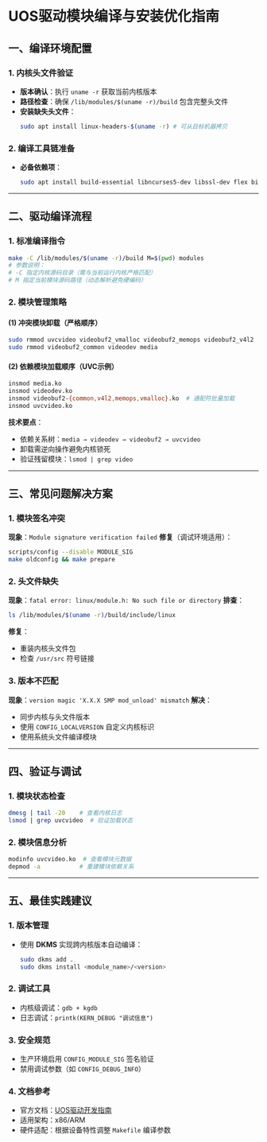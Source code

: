 
# UOS驱动模块编译与安装优化指南

## 一、编译环境配置

### 1. 内核头文件验证
- **版本确认**：执行 `uname -r` 获取当前内核版本
- **路径检查**：确保 `/lib/modules/$(uname -r)/build` 包含完整头文件
- **安装缺失头文件**：
  ```bash
  sudo apt install linux-headers-$(uname -r) # 可从目标机器拷贝
  ```

### 2. 编译工具链准备
- **必备依赖项**：
  ```bash
  sudo apt install build-essential libncurses5-dev libssl-dev flex bison
  ```

---

## 二、驱动编译流程

### 1. 标准编译指令
```bash
make -C /lib/modules/$(uname -r)/build M=$(pwd) modules
# 参数说明：
# -C 指定内核源码目录（需与当前运行内核严格匹配）
# M 指定当前模块源码路径（动态解析避免硬编码）
```

### 2. 模块管理策略

#### (1) 冲突模块卸载（严格顺序）
```bash
sudo rmmod uvcvideo videobuf2_vmalloc videobuf2_memops videobuf2_v4l2
sudo rmmod videobuf2_common videodev media
```

#### (2) 依赖模块加载顺序（UVC示例）
```bash
insmod media.ko
insmod videodev.ko
insmod videobuf2-{common,v4l2,memops,vmalloc}.ko  # 通配符批量加载
insmod uvcvideo.ko
```

**技术要点**：
- 依赖关系树：`media → videodev → videobuf2 → uvcvideo`
- 卸载需逆向操作避免内核锁死
- 验证残留模块：`lsmod | grep video`

---

## 三、常见问题解决方案

### 1. 模块签名冲突
**现象**：`Module signature verification failed`
**修复**（调试环境适用）：
```bash
scripts/config --disable MODULE_SIG
make oldconfig && make prepare
```

### 2. 头文件缺失
**现象**：`fatal error: linux/module.h: No such file or directory`
**排查**：
```bash
ls /lib/modules/$(uname -r)/build/include/linux
```
**修复**：
- 重装内核头文件包
- 检查 `/usr/src` 符号链接

### 3. 版本不匹配
**现象**：`version magic 'X.X.X SMP mod_unload' mismatch`
**解决**：
- 同步内核与头文件版本
- 使用 `CONFIG_LOCALVERSION` 自定义内核标识
- 使用系统头文件编译模块

---

## 四、验证与调试

### 1. 模块状态检查
```bash
dmesg | tail -20    # 查看内核日志
lsmod | grep uvcvideo  # 验证加载状态
```

### 2. 模块信息分析
```bash
modinfo uvcvideo.ko  # 查看模块元数据
depmod -a           # 重建模块依赖关系
```

---

## 五、最佳实践建议

### 1. 版本管理
- 使用 **DKMS** 实现跨内核版本自动编译：
  ```bash
  sudo dkms add .
  sudo dkms install <module_name>/<version>
  ```

### 2. 调试工具
- 内核级调试：`gdb + kgdb`
- 日志调试：`printk(KERN_DEBUG "调试信息")`

### 3. 安全规范
- 生产环境启用 `CONFIG_MODULE_SIG` 签名验证
- 禁用调试参数（如 `CONFIG_DEBUG_INFO`）

### 4. 文档参考
- 官方文档：[UOS驱动开发指南](https://uosdn.uniontech.com/#document3?dirid=65675be9128bee542e01f37e&id=65675c4d128bee542e01f380)
- 适用架构：x86/ARM
- 硬件适配：根据设备特性调整 `Makefile` 编译参数

